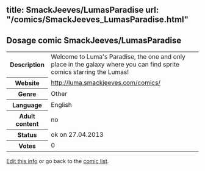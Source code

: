 title: SmackJeeves/LumasParadise
url: "/comics/SmackJeeves_LumasParadise.html"
---
Dosage comic SmackJeeves/LumasParadise
-----------------------------------------

<p id="msg"></p>
<script type="text/javascript">
if (window.location.search === '?edit_info_mail=sent_ok') {
  var elem = document.getElementById("msg");
  elem.innerHTML = 'Edited information sucessfully sent.';
  elem.className = 'ok';
}
</script>
<table class="comicinfo">
<tr>
<th>Description</th><td>Welcome to Luma's Paradise, the one and only place in the galaxy where you can find sprite comics starring the Lumas!</td>
</tr>
<tr>
<th>Website</th><td><a href="http://luma.smackjeeves.com/comics/">http://luma.smackjeeves.com/comics/</a></td>
</tr>
<tr>
<th>Genre</th><td>Other</td>
</tr>
<tr>
<th>Language</th><td>English</td>
</tr>
<tr>
<th>Adult content</th><td>no</td>
</tr>
<tr>
<th>Status</th><td>ok on 27.04.2013</td>
</tr>
<tr>
<th>Votes</th><td>0</td>
</tr>
</table>

[Edit this info](SmackJeeves_LumasParadise_edit.html) or go back to the [comic list](../comic-index.html).
